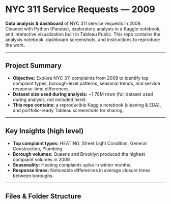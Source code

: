 # NYC 311 Service Requests — 2009

**Data analysis & dashboard** of NYC 311 service requests in 2009.  
Cleaned with Python (Pandas), exploratory analysis in a Kaggle notebook, and interactive visualization built in Tableau Public. This repo contains the analysis notebook, dashboard screenshots, and instructions to reproduce the work.

---



## Project Summary

- **Objective:** Explore NYC 311 complaints from 2009 to identify top complaint types, borough-level patterns, seasonal trends, and service response-time differences.  
- **Dataset size used during analysis:** ~1.78M rows (full dataset used during analysis, not included here).  
- **This repo contains:** a reproducible Kaggle notebook (cleaning & EDA), and portfolio-ready Tableau screenshots for sharing.

---

## Key Insights (high level)

- **Top complaint types:** HEATING, Street Light Condition, General Construction, Plumbing.  
- **Borough volumes:** Queens and Brooklyn produced the highest complaint volumes in 2009.  
- **Seasonality:** Heating complaints spike in winter months.  
- **Response times:** Noticeable differences in average closure times between boroughs.

---

## Files & Folder Structure

